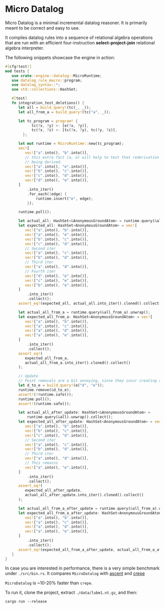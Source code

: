 # Micro Datalog

Micro Datalog is a minimal incremental datalog reasoner. It is primarily meant to be correct and easy to use.

It compiles datalog rules into a sequence of relational algebra operations that are run with an efficient four-instruction
__select-project-join__ relational algebra interpreter.

The following snippets showcase the engine in action:
```rust
#[cfg(test)]
mod tests {
   use crate::engine::datalog::MicroRuntime;
   use datalog_rule_macro::program;
   use datalog_syntax::*;
   use std::collections::HashSet;

   #[test]
   fn integration_test_deletions() {
      let all = build_query!(tc(_, _));
      let all_from_a = build_query!(tc("a", _));

      let tc_program = program! {
            tc(?x, ?y) <- [e(?x, ?y)],
            tc(?x, ?z) <- [tc(?x, ?y), tc(?y, ?z)],
        };

      let mut runtime = MicroRuntime::new(tc_program);
      vec![
         vec!["a".into(), "b".into()],
         // this extra fact (a, e) will help to test that rederivation works, since it has multiple valid ways of
         // being derived.
         vec!["a".into(), "e".into()],
         vec!["b".into(), "c".into()],
         vec!["c".into(), "d".into()],
         vec!["d".into(), "e".into()],
      ]
          .into_iter()
          .for_each(|edge| {
              runtime.insert("e", edge);
          });

      runtime.poll();

      let actual_all: HashSet<&AnonymousGroundAtom> = runtime.query(&all).unwrap().collect();
      let expected_all: HashSet<AnonymousGroundAtom> = vec![
         vec!["a".into(), "b".into()],
         vec!["a".into(), "e".into()],
         vec!["b".into(), "c".into()],
         vec!["c".into(), "d".into()],
         // Second iter
         vec!["a".into(), "c".into()],
         vec!["b".into(), "d".into()],
         // Third iter
         vec!["a".into(), "d".into()],
         // Fourth iter
         vec!["d".into(), "e".into()],
         vec!["c".into(), "e".into()],
         vec!["b".into(), "e".into()],
      ]
          .into_iter()
          .collect();
      assert_eq!(expected_all, actual_all.into_iter().cloned().collect());

      let actual_all_from_a = runtime.query(&all_from_a).unwrap();
      let expected_all_from_a: HashSet<AnonymousGroundAtom> = vec![
         vec!["a".into(), "b".into()],
         vec!["a".into(), "c".into()],
         vec!["a".into(), "d".into()],
         vec!["a".into(), "e".into()],
      ]
          .into_iter()
          .collect();
      assert_eq!(
         expected_all_from_a,
         actual_all_from_a.into_iter().cloned().collect()
      );

      // Update
      // Point removals are a bit annoying, since they incur creating a query.
      let d_to_e = build_query!(e("d", "e"));
      runtime.remove(&d_to_e);
      assert!(!runtime.safe());
      runtime.poll();
      assert!(runtime.safe());

      let actual_all_after_update: HashSet<&AnonymousGroundAtom> =
          runtime.query(&all).unwrap().collect();
      let expected_all_after_update: HashSet<AnonymousGroundAtom> = vec![
         vec!["a".into(), "b".into()],
         vec!["b".into(), "c".into()],
         vec!["c".into(), "d".into()],
         // Second iter
         vec!["a".into(), "c".into()],
         vec!["b".into(), "d".into()],
         // Third iter
         vec!["a".into(), "d".into()],
         // This remains
         vec!["a".into(), "e".into()],
      ]
          .into_iter()
          .collect();
      assert_eq!(
         expected_all_after_update,
         actual_all_after_update.into_iter().cloned().collect()
      );

      let actual_all_from_a_after_update = runtime.query(&all_from_a).unwrap();
      let expected_all_from_a_after_update: HashSet<AnonymousGroundAtom> = vec![
         vec!["a".into(), "b".into()],
         vec!["a".into(), "c".into()],
         vec!["a".into(), "d".into()],
         vec!["a".into(), "e".into()],
      ]
          .into_iter()
          .collect();
      assert_eq!(expected_all_from_a_after_update, actual_all_from_a_after_update.into_iter().cloned().collect());
   }
}
```

In case you are interested in performance, there is a very simple benchmark under `./src/bin.rs`. It compares `MicroDatalog`
with [ascent](https://github.com/s-arash/ascent) and [crepe](https://github.com/ekzhang/crepe)

`MicroDatalog` is ~10-20% faster than `crepe`.

To run it, clone the project, extract `./data/lubm1.nt.gz`, and then:
```shell
cargo run --release
```